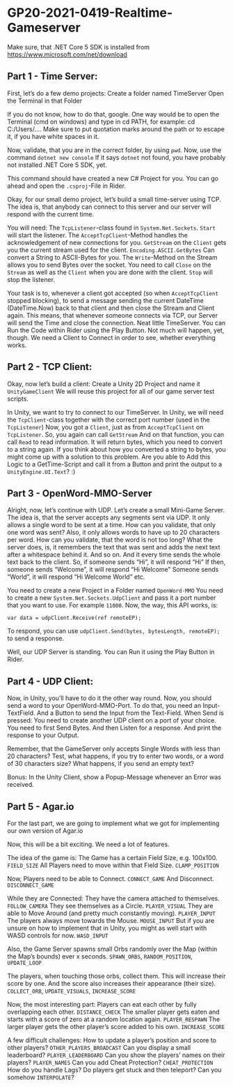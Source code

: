 # GP20-2021-0419-Realtime-Gameserver
Make sure, that .NET Core 5 SDK is installed from https://www.microsoft.com/net/download


## Part 1 - Time Server:

First, let’s do a few demo projects:
Create a folder named TimeServer
Open the Terminal in that Folder

If you do not know, how to do that, google.
One way would be to open the Terminal (cmd on windows) and type in cd PATH, for example: cd C:/Users/…. Make sure to put quotation marks around the path or to escape it, if you have white spaces in it.

Now, validate, that you are in the correct folder, by using `pwd`.
Now, use the command `dotnet new console`
If it says `dotnet` not found, you have probably not installed .NET Core 5 SDK, yet.

This command should have created a new C# Project for you. You can go ahead and open the `.csproj`-File in Rider.

Okay, for our small demo project, let’s build a small time-server using TCP.
The idea is, that anybody can connect to this server and our server will respond with the current time.

You will need: The `TcpListener`-class found in `System.Net.Sockets`.
`Start` will start the listener.
The `AcceptTcpClient`-Method handles the acknowledgement of new connections for you.
`GetStream` on the `Client` gets you the current stream used for the client.
`Encoding.ASCII.GetBytes` Can convert a String to ASCII-Bytes for you.
The `Write`-Method on the Stream allows you to send Bytes over the socket.
You need to call `Close` on the `Stream` as well as the `Client` when you are done with the client.
`Stop` will stop the listener.

Your task is to, whenever a client got accepted (so when `AcceptTcpClient` stopped blocking), to send a message sending the current DateTime (DateTime.Now) back to that client and then close the Stream and Client again.
This means, that whenever someone connects via TCP, our Server will send the Time and close the connection.
Neat little TimeServer.
You can Run the Code within Rider using the Play Button.
Not much will happen, yet, though.
We need a Client to Connect in order to see, whether everything works.


## Part 2 - TCP Client:

Okay, now let’s build a client: Create a Unity 2D Project and name it `UnityGameClient`
We will reuse this project for all of our game server test scripts.

In Unity, we want to try to connect to our TimeServer.
In Unity, we will need the `TcpClient`-class together with the correct port number (used in the `TcpListener`)
Now, you got a `Client`, just as from `AcceptTcpClient` on `TcpListener`.
So, you again can call `GetStream`
And on that function, you can call `Read` to read information.
It will return bytes, which you need to convert to a string again.
If you think about how you converted a string to bytes, you might come up with a solution to this problem.
Are you able to Add this Logic to a GetTime-Script and call it from a Button and print the output to a `UnityEngine.UI.Text`? :)


## Part 3 - OpenWord-MMO-Server

Alright, now, let’s continue with UDP.
Let’s create a small Mini-Game Server.
The idea is, that the server accepts any segments sent via UDP.
It only allows a single word to be sent at a time.
How can you validate, that only one word was sent?
Also, it only allows words to have up to 20 characters per word.
How can you validate, that the word is not too long?
What the server does, is, it remembers the text that was sent and adds the next text after a whitespace behind it. And so on.
And it every time sends the whole text back to the client.
So, if someone sends “Hi”, it will respond “Hi” If then, someone sends “Welcome”, it will respond “Hi Welcome”
Someone sends “World”, it will respond “Hi Welcome World” etc.

You need to create a new Project in a Folder named `OpenWord-MMO`
You need to create a new `System.Net.Sockets.UdpClient` and pass it a port number that you want to use.
For example `11000`.
Now, the way, this API works, is:
```var remoteEP = new IPEndPoint(IPAddress.Any, 11000); 
var data = udpClient.Receive(ref remoteEP);
```

To respond, you can use `udpClient.Send(bytes, bytesLength, remoteEP);` to send a response.

Well, our UDP Server is standing.
You can Run it using the Play Button in Rider.


## Part 4 - UDP Client:

Now, in Unity, you’ll have to do it the other way round.
Now, you should send a word to your OpenWord-MMO-Port.
To do that, you need an Input-TextField. And a Button to send the Input from the Text-Field.
When Send is pressed:
You need to create another UDP client on a port of your choice.
You need to first Send Bytes.
And then Listen for a response.
And print the response to your Output.

Remember, that the GameServer only accepts Single Words with less than 20 characters? Test, what happens, if you try to enter two words, or a word of 30 characters size?
What happens, if you send an empty text?

Bonus: In the Unity Client, show a Popup-Message whenever an Error was received.


## Part 5 - Agar.io

For the last part, we are going to implement what we got for implementing our own version of Agar.io

Now, this will be a bit exciting.
We need a lot of features.

The idea of the game is:
The Game has a certain Field Size, e.g. 100x100. `FIELD_SIZE`
All Players need to move within that Field Size. `CLAMP_POSITION`

Now, Players need to be able to Connect. `CONNECT_GAME`
And Disconnect. `DISCONNECT_GAME`

While they are Connected:
They have the camera attached to themselves. `FOLLOW_CAMERA`
They see themselves as a Circle. `PLAYER_VISUAL`
They are able to Move Around (and pretty much constantly moving). `PLAYER_INPUT`
The players always move towards the Mouse. `MOUSE_INPUT`
But if you are unsure on how to implement that in Unity, you might as well start with WASD controls for now. `WASD_INPUT`

Also, the Game Server spawns small Orbs randomly over the Map (within the Map’s bounds) ever x seconds. `SPAWN_ORBS`, `RANDOM_POSITION`, `UPDATE_LOOP`

The players, when touching those orbs, collect them. This will increase their score by one. And the score also increases their appearance (their size). `COLLECT_ORB`, `UPDATE_VISUALS`, `INCREASE_SCORE`

Now, the most interesting part:
Players can eat each other by fully overlapping each other. `DISTANCE_CHECK`
The smaller player gets eaten and starts with a score of zero at a random location again. `PLAYER_RESPAWN`
The larger player gets the other player’s score added to his own. `INCREASE_SCORE`

A few difficult challenges:
How to update a player’s position and score to other players? `OTHER_PLAYERS_BROADCAST`
Can you display a small leaderboard? `PLAYER_LEADERBOARD`
Can you show the players’ names on their players? `PLAYER_NAMES`
Can you add Cheat Protection? `CHEAT_PROTECTION`
How do you handle Lags? Do players get stuck and then teleport? Can you somehow `INTERPOLATE`?
